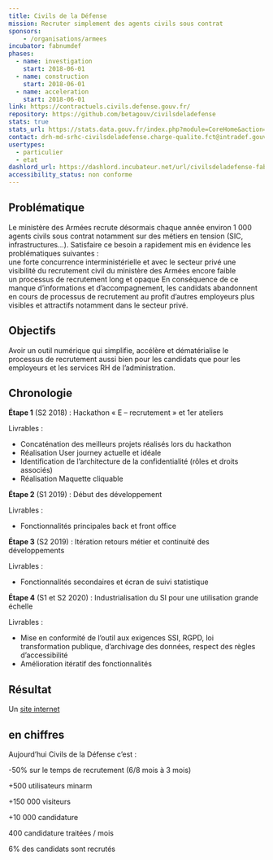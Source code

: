 ```yaml
---
title: Civils de la Défense
mission: Recruter simplement des agents civils sous contrat
sponsors:
    - /organisations/armees
incubator: fabnumdef
phases:
  - name: investigation
    start: 2018-06-01
  - name: construction
    start: 2018-06-01
  - name: acceleration
    start: 2018-06-01
link: https://contractuels.civils.defense.gouv.fr/
repository: https://github.com/betagouv/civilsdeladefense
stats: true
stats_url: https://stats.data.gouv.fr/index.php?module=CoreHome&action=index&idSite=75&period=day&date=yesterday
contact: drh-md-srhc-civilsdeladefense.charge-qualite.fct@intradef.gouv.fr
usertypes:
  - particulier
  - etat
dashlord_url: https://dashlord.incubateur.net/url/civilsdeladefense-fabnum-fr/
accessibility_status: non conforme
---
```



## Problématique  
Le ministère des Armées recrute désormais chaque année environ 1 000 agents civils sous contrat notamment sur des métiers en tension (SIC, infrastructures...). Satisfaire ce besoin a rapidement mis en évidence les problématiques suivantes :  
une forte concurrence interministérielle et avec le secteur privé
une visibilité du recrutement civil du ministère des Armées encore faible  
un processus de recrutement long et opaque
En conséquence de ce manque d’informations et d’accompagnement, les candidats abandonnent en cours de processus de recrutement au profit d’autres employeurs plus visibles et attractifs notamment dans le secteur privé.

## Objectifs    
Avoir un  outil numérique qui simplifie, accélère et dématérialise le processus de recrutement aussi bien pour les candidats que pour les employeurs et les services RH de l’administration.


## Chronologie
__Étape 1__ (S2 2018) : Hackathon « E – recrutement » et 1er ateliers

Livrables :   
* Concaténation des meilleurs projets réalisés lors du hackathon     
* Réalisation User journey actuelle et idéale   
* Identification de l’architecture de la confidentialité (rôles et droits associés)   
* Réalisation Maquette cliquable    

__Étape 2__ (S1 2019) : Début des développement

Livrables :    
* Fonctionnalités principales back et front office   

__Étape 3__ (S2 2019) : Itération retours métier et continuité des développements

Livrables :
* Fonctionnalités secondaires et écran de suivi statistique   

__Étape 4__ (S1 et S2 2020) : Industrialisation du SI pour une utilisation grande échelle

Livrables :   
* Mise en conformité de l’outil aux exigences SSI, RGPD, loi transformation publique, d’archivage des données, respect des règles d’accessibilité      
* Amélioration itératif des fonctionnalités

## Résultat
Un [site internet](https://civilsdeladefense.fabnum.fr)

## en chiffres
Aujourd’hui Civils de la Défense c’est :

-50% sur le temps de recrutement (6/8 mois à 3 mois)

+500 utilisateurs minarm

+150 000 visiteurs

+10 000 candidature

400 candidature traitées / mois

6% des candidats sont recrutés
